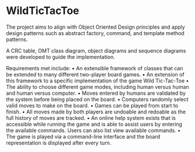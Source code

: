 # WildTicTacToe

The project aims to align with Object Oriented Design principles and apply design patterns such as abstract factory, command, and template method patterns.

A CRC table, OMT class diagram, object diagrams and sequence diagrams were developed to guide the implementation. 

Requirements met include:
•	An extensible framework of classes that can be extended to many different two-player board games.
•	An extension of this framework to a specific implementation of the game Wild Tic-Tac-Toe
•	The ability to choose different game modes, including human versus human and human versus computer.
•	Moves entered by humans are validated by the system before being placed on the board.
•	Computers randomly select valid moves to make on the board.
•	Games can be played from start to finish.
•	All moves made by both players are undoable and redoable as the full history of moves are tracked.
•	An online help system exists that is accessible while running the game and is able to assist users by entering the available commands. Users can also list view available commands.
•	The game is played via a command-line interface and the board representation is displayed after every turn.

